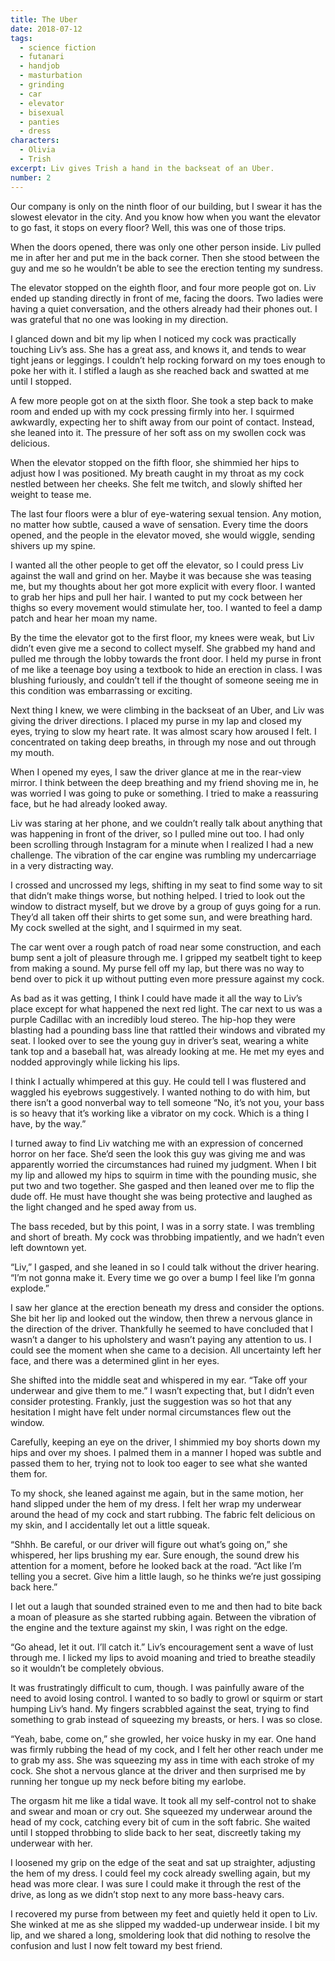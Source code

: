 ```yaml
---
title: The Uber
date: 2018-07-12
tags:
  - science fiction
  - futanari
  - handjob
  - masturbation
  - grinding
  - car
  - elevator
  - bisexual
  - panties
  - dress
characters:
  - Olivia
  - Trish
excerpt: Liv gives Trish a hand in the backseat of an Uber.
number: 2
---
```


Our company is only on the ninth floor of our building, but I swear it has the slowest elevator in the city. And you know how when you want the elevator to go fast, it stops on every floor? Well, this was one of those trips.

When the doors opened, there was only one other person inside. Liv pulled me in after her and put me in the back corner. Then she stood between the guy and me so he wouldn’t be able to see the erection tenting my sundress.

The elevator stopped on the eighth floor, and four more people got on. Liv ended up standing directly in front of me, facing the doors. Two ladies were having a quiet conversation, and the others already had their phones out. I was grateful that no one was looking in my direction.

I glanced down and bit my lip when I noticed my cock was practically touching Liv’s ass. She has a great ass, and knows it, and tends to wear tight jeans or leggings. I couldn’t help rocking forward on my toes enough to poke her with it. I stifled a laugh as she reached back and swatted at me until I stopped.

A few more people got on at the sixth floor. She took a step back to make room and ended up with my cock pressing firmly into her. I squirmed awkwardly, expecting her to shift away from our point of contact. Instead, she leaned into it. The pressure of her soft ass on my swollen cock was delicious.

When the elevator stopped on the fifth floor, she shimmied her hips to adjust how I was positioned. My breath caught in my throat as my cock nestled between her cheeks. She felt me twitch, and slowly shifted her weight to tease me.

The last four floors were a blur of eye-watering sexual tension. Any motion, no matter how subtle, caused a wave of sensation. Every time the doors opened, and the people in the elevator moved, she would wiggle, sending shivers up my spine.

I wanted all the other people to get off the elevator, so I could press Liv against the wall and grind on her. Maybe it was because she was teasing me, but my thoughts about her got more explicit with every floor. I wanted to grab her hips and pull her hair. I wanted to put my cock between her thighs so every movement would stimulate her, too. I wanted to feel a damp patch and hear her moan my name.

By the time the elevator got to the first floor, my knees were weak, but Liv didn’t even give me a second to collect myself. She grabbed my hand and pulled me through the lobby towards the front door. I held my purse in front of me like a teenage boy using a textbook to hide an erection in class. I was blushing furiously, and couldn’t tell if the thought of someone seeing me in this condition was embarrassing or exciting.

Next thing I knew, we were climbing in the backseat of an Uber, and Liv was giving the driver directions. I placed my purse in my lap and closed my eyes, trying to slow my heart rate. It was almost scary how aroused I felt. I concentrated on taking deep breaths, in through my nose and out through my mouth.

When I opened my eyes, I saw the driver glance at me in the rear-view mirror. I think between the deep breathing and my friend shoving me in, he was worried I was going to puke or something. I tried to make a reassuring face, but he had already looked away.

Liv was staring at her phone, and we couldn’t really talk about anything that was happening in front of the driver, so I pulled mine out too. I had only been scrolling through Instagram for a minute when I realized I had a new challenge. The vibration of the car engine was rumbling my undercarriage in a very distracting way.

I crossed and uncrossed my legs, shifting in my seat to find some way to sit that didn’t make things worse, but nothing helped. I tried to look out the window to distract myself, but we drove by a group of guys going for a run. They’d all taken off their shirts to get some sun, and were breathing hard. My cock swelled at the sight, and I squirmed in my seat.

The car went over a rough patch of road near some construction, and each bump sent a jolt of pleasure through me. I gripped my seatbelt tight to keep from making a sound. My purse fell off my lap, but there was no way to bend over to pick it up without putting even more pressure against my cock.

As bad as it was getting, I think I could have made it all the way to Liv’s place except for what happened the next red light. The car next to us was a purple Cadillac with an incredibly loud stereo. The hip-hop they were blasting had a pounding bass line that rattled their windows and vibrated my seat. I looked over to see the young guy in driver’s seat, wearing a white tank top and a baseball hat, was already looking at me. He met my eyes and nodded approvingly while licking his lips.

I think I actually whimpered at this guy. He could tell I was flustered and waggled his eyebrows suggestively. I wanted nothing to do with him, but there isn’t a good nonverbal way to tell someone “No, it’s not you, your bass is so heavy that it’s working like a vibrator on my cock. Which is a thing I have, by the way.”

I turned away to find Liv watching me with an expression of concerned horror on her face. She’d seen the look this guy was giving me and was apparently worried the circumstances had ruined my judgment. When I bit my lip and allowed my hips to squirm in time with the pounding music, she put two and two together. She gasped and then leaned over me to flip the dude off. He must have thought she was being protective and laughed as the light changed and he sped away from us.

The bass receded, but by this point, I was in a sorry state. I was trembling and short of breath. My cock was throbbing impatiently, and we hadn’t even left downtown yet.

“Liv,” I gasped, and she leaned in so I could talk without the driver hearing. “I’m not gonna make it. Every time we go over a bump I feel like I’m gonna explode.”

I saw her glance at the erection beneath my dress and consider the options. She bit her lip and looked out the window, then threw a nervous glance in the direction of the driver. Thankfully he seemed to have concluded that I wasn’t a danger to his upholstery and wasn’t paying any attention to us. I could see the moment when she came to a decision. All uncertainty left her face, and there was a determined glint in her eyes.

She shifted into the middle seat and whispered in my ear. “Take off your underwear and give them to me.” I wasn’t expecting that, but I didn’t even consider protesting. Frankly, just the suggestion was so hot that any hesitation I might have felt under normal circumstances flew out the window.

Carefully, keeping an eye on the driver, I shimmied my boy shorts down my hips and over my shoes. I palmed them in a manner I hoped was subtle and passed them to her, trying not to look too eager to see what she wanted them for.

To my shock, she leaned against me again, but in the same motion, her hand slipped under the hem of my dress. I felt her wrap my underwear around the head of my cock and start rubbing. The fabric felt delicious on my skin, and I accidentally let out a little squeak.

“Shhh. Be careful, or our driver will figure out what’s going on,” she whispered, her lips brushing my ear. Sure enough, the sound drew his attention for a moment, before he looked back at the road. “Act like I’m telling you a secret. Give him a little laugh, so he thinks we’re just gossiping back here.”

I let out a laugh that sounded strained even to me and then had to bite back a moan of pleasure as she started rubbing again. Between the vibration of the engine and the texture against my skin, I was right on the edge.

“Go ahead, let it out. I’ll catch it.” Liv’s encouragement sent a wave of lust through me. I licked my lips to avoid moaning and tried to breathe steadily so it wouldn’t be completely obvious.

It was frustratingly difficult to cum, though. I was painfully aware of the need to avoid losing control. I wanted to so badly to growl or squirm or start humping Liv’s hand. My fingers scrabbled against the seat, trying to find something to grab instead of squeezing my breasts, or hers. I was so close.

“Yeah, babe, come on,” she growled, her voice husky in my ear. One hand was firmly rubbing the head of my cock, and I felt her other reach under me to grab my ass. She was squeezing my ass in time with each stroke of my cock. She shot a nervous glance at the driver and then surprised me by running her tongue up my neck before biting my earlobe.

The orgasm hit me like a tidal wave. It took all my self-control not to shake and swear and moan or cry out. She squeezed my underwear around the head of my cock, catching every bit of cum in the soft fabric. She waited until I stopped throbbing to slide back to her seat, discreetly taking my underwear with her.

I loosened my grip on the edge of the seat and sat up straighter, adjusting the hem of my dress. I could feel my cock already swelling again, but my head was more clear. I was sure I could make it through the rest of the drive, as long as we didn’t stop next to any more bass-heavy cars.

I recovered my purse from between my feet and quietly held it open to Liv. She winked at me as she slipped my wadded-up underwear inside. I bit my lip, and we shared a long, smoldering look that did nothing to resolve the confusion and lust I now felt toward my best friend.
